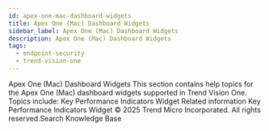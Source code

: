 ```yaml
---
id: apex-one-mac-dashboard-widgets
title: Apex One (Mac) Dashboard Widgets
sidebar_label: Apex One (Mac) Dashboard Widgets
description: Apex One (Mac) Dashboard Widgets
tags:
  - endpoint-security
  - trend-vision-one
---
```


 Apex One (Mac) Dashboard Widgets This section contains help topics for the Apex One (Mac) dashboard widgets supported in Trend Vision One. Topics include: Key Performance Indicators Widget Related information Key Performance Indicators Widget © 2025 Trend Micro Incorporated. All rights reserved.Search Knowledge Base